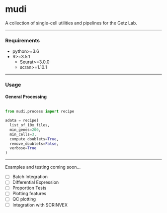 # mudi
A collection of single-cell utilities and pipelines for the Getz Lab.

---

### Requirements
  * python>=3.6
  * R>=3.5.1
    * Seurat>=3.0.0
    * scran>=1.10.1

---

### Usage

#### General Processing

```python

from mudi.process import recipe

adata = recipe(
  list_of_10x_files,
  min_genes=200,
  min_cells=3,
  compute_doublets=True,
  remove_doublets=False,
  verbose=True
)

```
---

Examples and testing coming soon...

- [ ] Batch Integration
- [ ] Differential Expression
- [ ] Proportion Tests
- [ ] Plotting features
- [ ] QC plotting
- [ ] Integration with SCRINVEX
